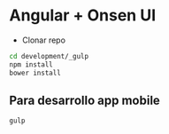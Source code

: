 Angular + Onsen UI
===========

- Clonar repo

```sh
cd development/_gulp
npm install
bower install
```

Para desarrollo app mobile
----
```sh
gulp
```